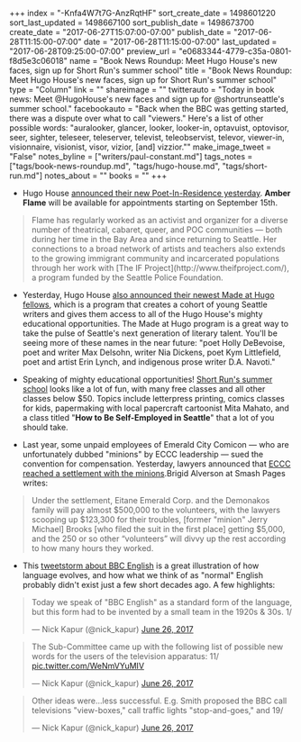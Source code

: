 +++
index = "-Knfa4W7t7G-AnzRqtHF"
sort_create_date = 1498601220
sort_last_updated = 1498667100
sort_publish_date = 1498673700
create_date = "2017-06-27T15:07:00-07:00"
publish_date = "2017-06-28T11:15:00-07:00"
date = "2017-06-28T11:15:00-07:00"
last_updated = "2017-06-28T09:25:00-07:00"
preview_url = "e0683344-4779-c35a-0801-f8d5e3c06018"
name = "Book News Roundup: Meet Hugo House's new faces, sign up for Short Run's summer school"
title = "Book News Roundup: Meet Hugo House's new faces, sign up for Short Run's summer school"
type = "Column"
link = ""
shareimage = ""
twitterauto = "Today in book news: Meet @HugoHouse's new faces and sign up for @shortrunseattle's summer school."
facebookauto = "Back when the BBC was getting started, there was a dispute over what to call \"viewers.\" Here's a list of other possible words: \"auralooker, glancer, looker, looker-in, optavuist, optovisor, seer, sighter, teleseer, teleserver, televist, teleobservist, televor, viewer-in, visionnaire, visionist, visor, vizior, [and] vizzior.\""
make_image_tweet = "False"
notes_byline = ["writers/paul-constant.md"]
tags_notes = ["tags/book-news-roundup.md", "tags/hugo-house.md", "tags/short-run.md"]
notes_about = ""
books = ""
+++
* Hugo House [announced their new Poet-In-Residence yesterday](https://hugohouse.org/announcing-2017-2018-poetry-writer-residence-made-hugo-house-fellows/). **Amber Flame** will be available for appointments starting on September 15th. 

<blockquote>Flame has regularly worked as an activist and organizer for a diverse number of theatrical, cabaret, queer, and POC communities — both during her time in the Bay Area and since returning to Seattle. Her connections to a broad network of artists and teachers also extends to the growing immigrant community and incarcerated populations through her work with [The IF Project](http://www.theifproject.com/), a program funded by the Seattle Police Foundation.</blockquote>

* Yesterday, Hugo House [also announced their newest Made at Hugo fellows](https://hugohouse.org/announcing-2017-2018-poetry-writer-residence-made-hugo-house-fellows/), which is a program that creates a cohort of young Seattle writers and gives them access to all of the Hugo House's mighty educational opportunities. The Made at Hugo program is a great way to take the pulse of Seattle's next generation of literary talent. You'll be seeing more of these names in the near future: "poet Holly DeBevoise, poet and writer Max Delsohn, writer Nia Dickens, poet Kym Littlefield, poet and artist Erin Lynch, and indigenous prose writer D.A. Navoti."

* Speaking of mighty educational opportunities! [Short Run's summer school](http://shortrun.org/summer-school-full-schedule/#more-614) looks like a lot of fun, with many free classes and all other classes below $50. Topics include letterpress printing, comics classes for kids, papermaking with local papercraft cartoonist Mita Mahato, and a class titled "**How to Be Self-Employed in Seattle**" that a lot of you should take.

* Last year, some unpaid employees of Emerald City Comicon — who are unfortunately dubbed "minions" by ECCC leadership — sued the convention for compensation. Yesterday, lawyers announced that [ECCC reached a settlement with the minions](http://smashpages.net/2017/06/28/comics-lowdown-eccc-volunteer-suit-settled/).Brigid Alverson at Smash Pages writes:

<blockquote>Under the settlement, Eitane Emerald Corp. and the Demonakos family will pay almost $500,000 to the volunteers, with the lawyers scooping up $123,300 for their troubles, [former "minion" Jerry Michael] Brooks [who filed the suit in the first place] getting $5,000, and the 250 or so other “volunteers” will divvy up the rest according to how many hours they worked.</blockquote>

* This [tweetstorm about BBC English](https://twitter.com/nick_kapur/status/879431974657695744) is a great illustration of how language evolves, and how what we think of as "normal" English probably didn't exist just a few short decades ago. A few highlights:

<blockquote class="twitter-tweet" data-lang="en"><p lang="en" dir="ltr">Today we speak of &quot;BBC English&quot; as a standard form of the language, but this form had to be invented by a small team in the 1920s &amp; 30s. 1/</p>&mdash; Nick Kapur (@nick_kapur) <a href="https://twitter.com/nick_kapur/status/879431974657695744">June 26, 2017</a></blockquote>

<blockquote class="twitter-tweet" data-lang="en"><p lang="en" dir="ltr">The Sub-Committee came up with the following list of possible new words for the users of the television apparatus: 11/ <a href="https://t.co/WeNmVYuMIV">pic.twitter.com/WeNmVYuMIV</a></p>&mdash; Nick Kapur (@nick_kapur) <a href="https://twitter.com/nick_kapur/status/879440795786465280">June 26, 2017</a></blockquote>

<blockquote class="twitter-tweet" data-lang="en"><p lang="en" dir="ltr">Other ideas were...less successful. E.g. Smith proposed the BBC call televisions &quot;view-boxes,&quot; call traffic lights &quot;stop-and-goes,&quot; and 19/</p>&mdash; Nick Kapur (@nick_kapur) <a href="https://twitter.com/nick_kapur/status/879447831144275968">June 26, 2017</a></blockquote>

